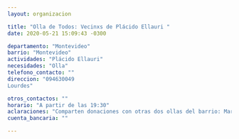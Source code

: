 ```yaml
---
layout: organizacion

title: "Olla de Todos: Vecinxs de Plácido Ellauri "
date: 2020-05-21 15:09:43 -0300

departamento: "Montevideo"
barrio: "Montevideo"
actividades: "Plácido Ellauri"
necesidades: "Olla"
telefono_contacto: ""
direccion: "094630049
Lourdes"

otros_contactos: ""
horario: "A partir de las 19:30"
aclaraciones: "Comparten donaciones con otras dos ollas del barrio: Marconi y Barrio Borro"
cuenta_bancaria: ""

---
```

